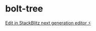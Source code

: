 # bolt-tree

[Edit in StackBlitz next generation editor ⚡️](https://stackblitz.com/~/github.com/ikkew/bolt-tree)